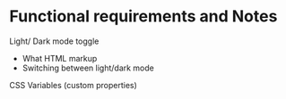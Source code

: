 # Functional requirements and Notes


Light/ Dark mode toggle
- What HTML markup 
- Switching between light/dark mode

CSS Variables (custom properties)

